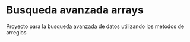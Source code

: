 # Busqueda avanzada arrays

Proyecto para la busqueda avanzada de datos utilizando los metodos de arreglos
